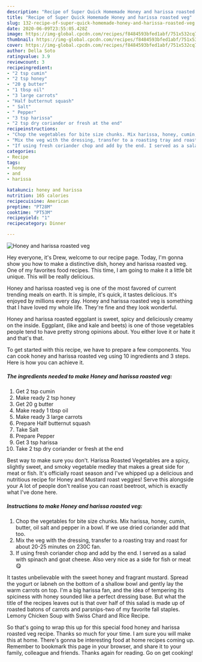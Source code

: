 ```yaml
---
description: "Recipe of Super Quick Homemade Honey and harissa roasted veg"
title: "Recipe of Super Quick Homemade Honey and harissa roasted veg"
slug: 132-recipe-of-super-quick-homemade-honey-and-harissa-roasted-veg
date: 2020-06-09T23:55:05.428Z
image: https://img-global.cpcdn.com/recipes/f8484593bfed1abf/751x532cq70/honey-and-harissa-roasted-veg-recipe-main-photo.jpg
thumbnail: https://img-global.cpcdn.com/recipes/f8484593bfed1abf/751x532cq70/honey-and-harissa-roasted-veg-recipe-main-photo.jpg
cover: https://img-global.cpcdn.com/recipes/f8484593bfed1abf/751x532cq70/honey-and-harissa-roasted-veg-recipe-main-photo.jpg
author: Della Soto
ratingvalue: 3.9
reviewcount: 3
recipeingredient:
- "2 tsp cumin"
- "2 tsp honey"
- "20 g butter"
- "1 tbsp oil"
- "3 large carrots"
- "Half butternut squash"
- " Salt"
- " Pepper"
- "3 tsp harissa"
- "2 tsp dry coriander or fresh at the end"
recipeinstructions:
- "Chop the vegetables for bite size chunks. Mix harissa, honey, cumin, butter, oil salt and pepper in a bowl. If we use dried coriander add that too."
- "Mix the veg with the dressing, transfer to a roasting tray and roast for about 20-25 minutes on 230C fan."
- "If using fresh coriander chop and add by the end. I served as a salad with spinach and goat cheese. Also very nice as a side for fish or meat 😋"
categories:
- Recipe
tags:
- honey
- and
- harissa

katakunci: honey and harissa 
nutrition: 165 calories
recipecuisine: American
preptime: "PT28M"
cooktime: "PT53M"
recipeyield: "1"
recipecategory: Dinner

---
```



![Honey and harissa roasted veg](https://img-global.cpcdn.com/recipes/f8484593bfed1abf/751x532cq70/honey-and-harissa-roasted-veg-recipe-main-photo.jpg)

Hey everyone, it's Drew, welcome to our recipe page. Today, I'm gonna show you how to make a distinctive dish, honey and harissa roasted veg. One of my favorites food recipes. This time, I am going to make it a little bit unique. This will be really delicious.

Honey and harissa roasted veg is one of the most favored of current trending meals on earth. It is simple, it's quick, it tastes delicious. It's enjoyed by millions every day. Honey and harissa roasted veg is something that I have loved my whole life. They're fine and they look wonderful.

Honey and harissa roasted eggplant is sweet, spicy and deliciously creamy on the inside. Eggplant, (like and kale and beets) is one of those vegetables people tend to have pretty strong opinions about. You either love it or hate it and that&#39;s that.


To get started with this recipe, we have to prepare a few components. You can cook honey and harissa roasted veg using 10 ingredients and 3 steps. Here is how you can achieve it.

<!--inarticleads1-->

##### The ingredients needed to make Honey and harissa roasted veg:

1. Get 2 tsp cumin
1. Make ready 2 tsp honey
1. Get 20 g butter
1. Make ready 1 tbsp oil
1. Make ready 3 large carrots
1. Prepare Half butternut squash
1. Take  Salt
1. Prepare  Pepper
1. Get 3 tsp harissa
1. Take 2 tsp dry coriander or fresh at the end


Best way to make sure you don&#39;t. Harissa Roasted Vegetables are a spicy, slightly sweet, and smoky vegetable medley that makes a great side for meat or fish. It&#39;s officially roast season and I&#39;ve whipped up a delicious and nutritious recipe for Honey and Mustard roast veggies! Serve this alongside your A lot of people don&#39;t realise you can roast beetroot, which is exactly what I&#39;ve done here. 

<!--inarticleads2-->

##### Instructions to make Honey and harissa roasted veg:

1. Chop the vegetables for bite size chunks. Mix harissa, honey, cumin, butter, oil salt and pepper in a bowl. If we use dried coriander add that too.
1. Mix the veg with the dressing, transfer to a roasting tray and roast for about 20-25 minutes on 230C fan.
1. If using fresh coriander chop and add by the end. I served as a salad with spinach and goat cheese. Also very nice as a side for fish or meat 😋


It tastes unbelievable with the sweet honey and fragrant mustard. Spread the yogurt or labneh on the bottom of a shallow bowl and gently lay the warm carrots on top. I&#39;m a big harissa fan, and the idea of tempering its spiciness with honey sounded like a perfect dressing base. But what the title of the recipes leaves out is that over half of this salad is made up of roasted batons of carrots and parsnips-two of my favorite fall staples. Lemony Chicken Soup with Swiss Chard and Rice Recipe. 

So that's going to wrap this up for this special food honey and harissa roasted veg recipe. Thanks so much for your time. I am sure you will make this at home. There's gonna be interesting food at home recipes coming up. Remember to bookmark this page in your browser, and share it to your family, colleague and friends. Thanks again for reading. Go on get cooking!
